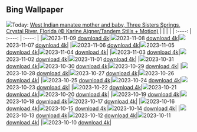## Bing Wallpaper
![](./wallpaper/2023-11-09.jpg)Today: [West Indian manatee mother and baby, Three Sisters Springs, Crystal River, Florida (© Karine Aigner/Tandem Stills + Motion)](./wallpaper/2023-11-09.jpg)
|      |      |      |
| :----: | :----: | :----: |
|![](./wallpaper/2023-11-09_sm.jpg)2023-11-09 [download 4k](./wallpaper/2023-11-09.jpg)|![](./wallpaper/2023-11-08_sm.jpg)2023-11-08 [download 4k](./wallpaper/2023-11-08.jpg)|![](./wallpaper/2023-11-07_sm.jpg)2023-11-07 [download 4k](./wallpaper/2023-11-07.jpg)|
|![](./wallpaper/2023-11-06_sm.jpg)2023-11-06 [download 4k](./wallpaper/2023-11-06.jpg)|![](./wallpaper/2023-11-05_sm.jpg)2023-11-05 [download 4k](./wallpaper/2023-11-05.jpg)|![](./wallpaper/2023-11-04_sm.jpg)2023-11-04 [download 4k](./wallpaper/2023-11-04.jpg)|
|![](./wallpaper/2023-11-03_sm.jpg)2023-11-03 [download 4k](./wallpaper/2023-11-03.jpg)|![](./wallpaper/2023-11-02_sm.jpg)2023-11-02 [download 4k](./wallpaper/2023-11-02.jpg)|![](./wallpaper/2023-11-01_sm.jpg)2023-11-01 [download 4k](./wallpaper/2023-11-01.jpg)|
|![](./wallpaper/2023-10-31_sm.jpg)2023-10-31 [download 4k](./wallpaper/2023-10-31.jpg)|![](./wallpaper/2023-10-30_sm.jpg)2023-10-30 [download 4k](./wallpaper/2023-10-30.jpg)|![](./wallpaper/2023-10-29_sm.jpg)2023-10-29 [download 4k](./wallpaper/2023-10-29.jpg)|
|![](./wallpaper/2023-10-28_sm.jpg)2023-10-28 [download 4k](./wallpaper/2023-10-28.jpg)|![](./wallpaper/2023-10-27_sm.jpg)2023-10-27 [download 4k](./wallpaper/2023-10-27.jpg)|![](./wallpaper/2023-10-26_sm.jpg)2023-10-26 [download 4k](./wallpaper/2023-10-26.jpg)|
|![](./wallpaper/2023-10-25_sm.jpg)2023-10-25 [download 4k](./wallpaper/2023-10-25.jpg)|![](./wallpaper/2023-10-24_sm.jpg)2023-10-24 [download 4k](./wallpaper/2023-10-24.jpg)|![](./wallpaper/2023-10-23_sm.jpg)2023-10-23 [download 4k](./wallpaper/2023-10-23.jpg)|
|![](./wallpaper/2023-10-22_sm.jpg)2023-10-22 [download 4k](./wallpaper/2023-10-22.jpg)|![](./wallpaper/2023-10-21_sm.jpg)2023-10-21 [download 4k](./wallpaper/2023-10-21.jpg)|![](./wallpaper/2023-10-20_sm.jpg)2023-10-20 [download 4k](./wallpaper/2023-10-20.jpg)|
|![](./wallpaper/2023-10-19_sm.jpg)2023-10-19 [download 4k](./wallpaper/2023-10-19.jpg)|![](./wallpaper/2023-10-18_sm.jpg)2023-10-18 [download 4k](./wallpaper/2023-10-18.jpg)|![](./wallpaper/2023-10-17_sm.jpg)2023-10-17 [download 4k](./wallpaper/2023-10-17.jpg)|
|![](./wallpaper/2023-10-16_sm.jpg)2023-10-16 [download 4k](./wallpaper/2023-10-16.jpg)|![](./wallpaper/2023-10-15_sm.jpg)2023-10-15 [download 4k](./wallpaper/2023-10-15.jpg)|![](./wallpaper/2023-10-14_sm.jpg)2023-10-14 [download 4k](./wallpaper/2023-10-14.jpg)|
|![](./wallpaper/2023-10-13_sm.jpg)2023-10-13 [download 4k](./wallpaper/2023-10-13.jpg)|![](./wallpaper/2023-10-12_sm.jpg)2023-10-12 [download 4k](./wallpaper/2023-10-12.jpg)|![](./wallpaper/2023-10-11_sm.jpg)2023-10-11 [download 4k](./wallpaper/2023-10-11.jpg)|
|![](./wallpaper/2023-10-10_sm.jpg)2023-10-10 [download 4k](./wallpaper/2023-10-10.jpg)|